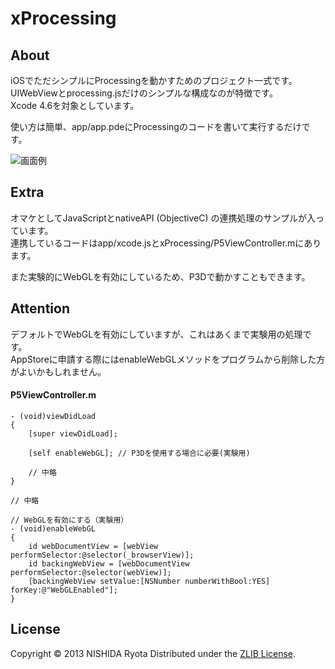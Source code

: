 xProcessing
======================

About
--------
iOSでただシンプルにProcessingを動かすためのプロジェクト一式です。  
UIWebViewとprocessing.jsだけのシンプルな構成なのが特徴です。  
Xcode 4.6を対象としています。

使い方は簡単、app/app.pdeにProcessingのコードを書いて実行するだけです。

![画面例](http://cafe.eyln.com/GitHub/xProcessing/screenshot.jpg "ScreenShot")

Extra
-------
オマケとしてJavaScriptとnativeAPI (ObjectiveC) の連携処理のサンプルが入っています。  
連携しているコードはapp/xcode.jsとxProcessing/P5ViewController.mにあります。

また実験的にWebGLを有効にしているため、P3Dで動かすこともできます。

Attention
-----------
デフォルトでWebGLを有効にしていますが、これはあくまで実験用の処理です。  
AppStoreに申請する際にはenableWebGLメソッドをプログラムから削除した方がよいかもしれません。

#### P5ViewController.m
    
    - (void)viewDidLoad
    {
        [super viewDidLoad];
    
        [self enableWebGL]; // P3Dを使用する場合に必要(実験用)
    
        // 中略
    }
    
    // 中略
    
    // WebGLを有効にする（実験用）
    - (void)enableWebGL
    {
        id webDocumentView = [webView performSelector:@selector(_browserView)];
        id backingWebView = [webDocumentView performSelector:@selector(webView)];
        [backingWebView setValue:[NSNumber numberWithBool:YES] forKey:@"WebGLEnabled"];
    }
 
License
----------
Copyright &copy; 2013 NISHIDA Ryota
Distributed under the [ZLIB License][ZLIB].
 
[ZLIB]: http://opensource.org/licenses/zlib
